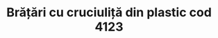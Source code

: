 ---
layout: post
title: "Brățări cu cruciuliță din plastic cod 4123"
description: "Brățări cu cruciuliță din plastic cod 4123"
img: "/assets/img/Brățări-cu-cruciuliță-din-plastic-1.jpg"
img2: "/assets/img/Brățări-cu-cruciuliță-din-plastic-2.jpg"
colors: "diverse"
price: "10 RON /buc"
vertical: true
---
